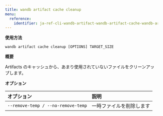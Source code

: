 ```yaml
---
title: wandb artifact cache cleanup
menu:
  reference:
    identifier: ja-ref-cli-wandb-artifact-wandb-artifact-cache-wandb-artifact-cache-cleanup
---
```


**使用方法**

`wandb artifact cache cleanup [OPTIONS] TARGET_SIZE`

**概要**

Artifacts のキャッシュから、あまり使用されていないファイルをクリーンアップします。

**オプション**

| **オプション** | **説明** |
| :--- | :--- |
| `--remove-temp / --no-remove-temp` | 一時ファイルを削除します |
